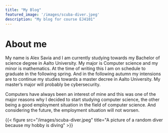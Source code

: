 ```yaml
---
title: "My Blog"
featured_image: '/images/scuba-diver.jpeg'
description: "My blog for course EJ4101"
---
```


# About me

My name is Alex Savia and I am currently studying towards my Bachelor of science degree in Aalto University. My major is Computer science and my minor is mathematics. At the time of writing this I am on schedule to graduate in the following spring. And in the following autumn my intensions are to continue my studies towards a master decree in Aalto University. My master’s major will probably be cybersecurity.

Computers have always been an interest of mine and this was one of the major reasons why I decided to start studying computer science, the other being a good employment situation in the field of computer science. And considering the future, the employment situation will not worsen.

{{< figure src="/images/scuba-diver.jpeg" title="A picture of a random diver because my hobby is diving" >}}